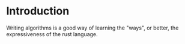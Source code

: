 # Introduction
Writing algorithms is a good way of learning the "ways", or better, the expressiveness of the rust language.

